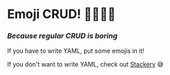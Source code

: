 # Emoji CRUD! 🎉🎊🥳🦄
### _Because regular CRUD is boring_

If you have to write YAML, put some emojis in it!

If you don't want to write YAML, check out [Stackery](https://stackery.io) 😅
